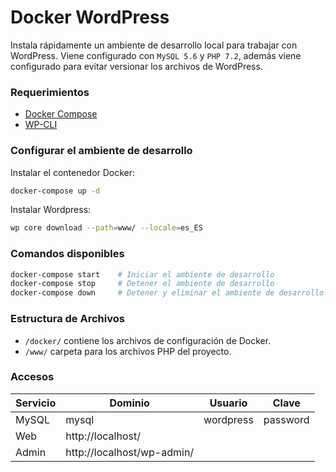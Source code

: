 # Docker WordPress

Instala rápidamente un ambiente de desarrollo local para trabajar con WordPress. Viene configurado con `MySQL 5.6` y `PHP 7.2`, además viene configurado para evitar versionar los archivos de WordPress.

### Requerimientos

* [Docker Compose](https://docs.docker.com/compose/)
* [WP-CLI](https://wp-cli.org/)

### Configurar el ambiente de desarrollo

Instalar el contenedor Docker:
```zsh
docker-compose up -d
```

Instalar Wordpress:
```zsh
wp core download --path=www/ --locale=es_ES
```

### Comandos disponibles

```zsh
docker-compose start    # Iniciar el ambiente de desarrollo
docker-compose stop     # Detener el ambiente de desarrollo
docker-compose down     # Detener y eliminar el ambiente de desarrollo.
```

### Estructura de Archivos

* `/docker/` contiene los archivos de configuración de Docker.
* `/www/` carpeta para los archivos PHP del proyecto.

### Accesos

| Servicio | Dominio  | Usuario | Clave |
|---|---|---|---|
| MySQL | mysql | wordpress | password |
| Web | http://localhost/ | | |
| Admin | http://localhost/wp-admin/ |  |  |
